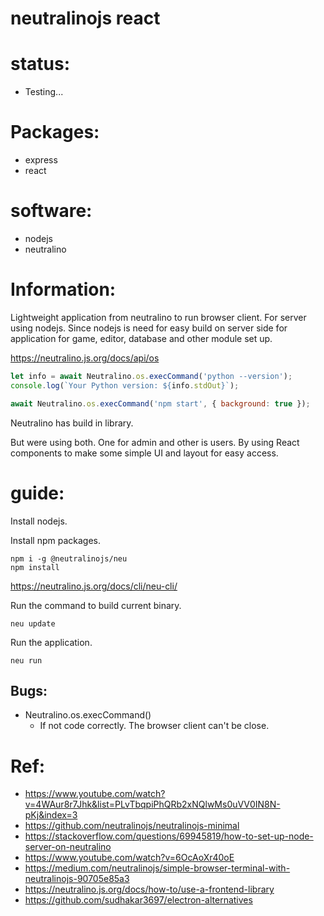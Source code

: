 # neutralinojs react 

# status:
- Testing...

# Packages:
 * express
 * react

# software:
 * nodejs
 * neutralino

# Information:
  Lightweight application from neutralino to run browser client. For server using nodejs. Since nodejs is need for easy build on server side for application for game, editor, database and other module set up.

 https://neutralino.js.org/docs/api/os

```js
let info = await Neutralino.os.execCommand('python --version');
console.log(`Your Python version: ${info.stdOut}`);

await Neutralino.os.execCommand('npm start', { background: true });
```

Neutralino has build in library.

But were using both. One for admin and other is users. By using React components to make some simple UI and layout for easy access.

# guide:
  Install nodejs.

  Install npm packages.
```
npm i -g @neutralinojs/neu
npm install
```

  https://neutralino.js.org/docs/cli/neu-cli/

  Run the command to build current binary.
  
```
neu update
```

  Run the application.

```
neu run
```

## Bugs:
  - Neutralino.os.execCommand()
    - If not code correctly. The browser client can't be close.


# Ref:
 - https://www.youtube.com/watch?v=4WAur8r7Jhk&list=PLvTbqpiPhQRb2xNQlwMs0uVV0IN8N-pKj&index=3
 - https://github.com/neutralinojs/neutralinojs-minimal
 - https://stackoverflow.com/questions/69945819/how-to-set-up-node-server-on-neutralino
 - https://www.youtube.com/watch?v=6OcAoXr40oE
 - https://medium.com/neutralinojs/simple-browser-terminal-with-neutralinojs-90705e85a3
 - https://neutralino.js.org/docs/how-to/use-a-frontend-library
 - https://github.com/sudhakar3697/electron-alternatives
